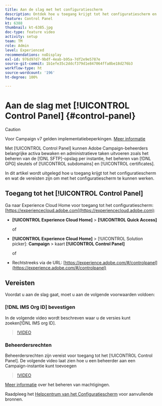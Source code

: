 ```yaml
---
title: Aan de slag met het configuratiescherm
description: Ontdek hoe u toegang krijgt tot het configuratiescherm en wat de vereisten zijn om met het configuratiescherm te kunnen werken.
feature: Control Panel
kt: 6388
thumbnail: kt-6385.jpg
doc-type: feature video
activity: setup
team: TM
role: Admin
level: Experienced
recommendations: noDisplay
exl-id: 976d97d7-9bdf-4eab-b95a-7df2e9e5787e
source-git-commit: 1b1efe35c2ddcf379d1e847064ffa8be18d276b3
workflow-type: ht
source-wordcount: '196'
ht-degree: 100%

---
```


# Aan de slag met [!UICONTROL Control Panel] {#control-panel}

>[!CAUTION]
> Voor Campaign v7 gelden implementatiebeperkingen. [Meer informatie](https://experienceleague.adobe.com/docs/control-panel/using/faq.html?lang=nl#v7-restrictions)

Met [!UICONTROL Control Panel] kunnen Adobe Campaign-beheerders belangrijke activa bewaken en administratieve taken uitvoeren zoals het beheren van de [!DNL SFTP]-opslag per instantie, het beheren van [!DNL GPG] sleutels of [!UICONTROL subdomains] en [!UICONTROL certificates].

In dit artikel wordt uitgelegd hoe u toegang krijgt tot het configuratiescherm en wat de vereisten zijn om met het configuratiescherm te kunnen werken.

## Toegang tot het [!UICONTROL Control Panel]

Ga naar Experience Cloud Home voor toegang tot het configuratiescherm: [https://experiencecloud.adobe.com](https://experiencecloud.adobe.com):

* **[!UICONTROL Experience Cloud Home]** > **[!UICONTROL Quick Access]**

   of
* **[!UICONTROL Experience Cloud Home]**  > [!UICONTROL Solution picker]: **Campaign** > kaart **[!UICONTROL Control Panel]**

   of

* Rechtstreeks via de URL: [https://experience.adobe.com/#/controlpanel](https://experience.adobe.com/#/controlpanel)

## Vereisten

Voordat u aan de slag gaat, moet u aan de volgende voorwaarden voldoen:

### [!DNL IMS Org ID] bevestigen

In de volgende video wordt beschreven waar u de versies kunt zoeken[!DNL IMS org ID].

>[!VIDEO](https://video.tv.adobe.com/v/27183?quality=12&learn=0n)

### Beheerdersrechten

Beheerdersrechten zijn vereist voor toegang tot het [!UICONTROL Control Panel].
De volgende video laat zien hoe u een beheerder aan een Campaign-instantie kunt toevoegen

>[!VIDEO](https://video.tv.adobe.com/v/27147?quality=12&learn=0n)

[Meer informatie](https://experienceleague.adobe.com/docs/control-panel/using/discover-control-panel/managing-permissions.html?lang=nl#discover-control-panel) over het beheren van machtigingen.

Raadpleeg het [Helpcentrum van het Configuratiescherm](https://experienceleague.adobe.com/docs/control-panel/using/control-panel-home.html?lang=nl) voor aanvullende bronnen.
